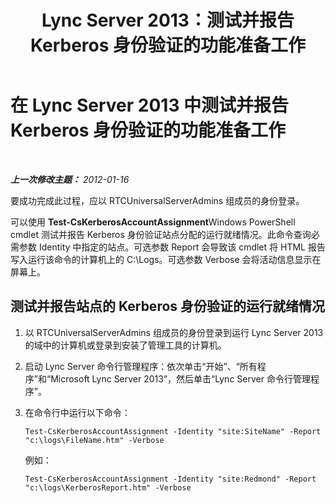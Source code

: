 ﻿---
title: Lync Server 2013：测试并报告 Kerberos 身份验证的功能准备工作
TOCTitle: 测试并报告 Kerberos 身份验证的功能准备工作
ms:assetid: d52c39e5-747d-4f29-88aa-30fd6f26b99c
ms:mtpsurl: https://technet.microsoft.com/zh-cn/library/Gg398925(v=OCS.15)
ms:contentKeyID: 49314369
ms.date: 05/19/2016
mtps_version: v=OCS.15
ms.translationtype: HT
---

# 在 Lync Server 2013 中测试并报告 Kerberos 身份验证的功能准备工作

 

_**上一次修改主题：** 2012-01-16_

要成功完成此过程，应以 RTCUniversalServerAdmins 组成员的身份登录。

可以使用 **Test-CsKerberosAccountAssignment**Windows PowerShell cmdlet 测试并报告 Kerberos 身份验证站点分配的运行就绪情况。此命令查询必需参数 Identity 中指定的站点。可选参数 Report 会导致该 cmdlet 将 HTML 报告写入运行该命令的计算机上的 C:\\Logs。可选参数 Verbose 会将活动信息显示在屏幕上。

## 测试并报告站点的 Kerberos 身份验证的运行就绪情况

1.  以 RTCUniversalServerAdmins 组成员的身份登录到运行 Lync Server 2013 的域中的计算机或登录到安装了管理工具的计算机。

2.  启动 Lync Server 命令行管理程序：依次单击“开始”、“所有程序”和“Microsoft Lync Server 2013”，然后单击“Lync Server 命令行管理程序”。

3.  在命令行中运行以下命令：
    
        Test-CsKerberosAccountAssignment -Identity "site:SiteName" -Report "c:\logs\FileName.htm" -Verbose
    
    例如：
    
        Test-CsKerberosAccountAssignment -Identity "site:Redmond" -Report "c:\logs\KerberosReport.htm" -Verbose

